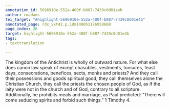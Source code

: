 ```yaml
---
annotation_id: 5696910e-552a-400f-b887-7439c0d01e4b
author: rmadams
tei_target: "#highlight-5696910e-552a-400f-b887-7439c0d01e4b"
annotated_page: rdx_vkt42.p.idm140051176958608
page_index: 26
target: highlight-5696910e-552a-400f-b887-7439c0d01e4b
tags:
- texttranslation

---
```

The kingdom of the Antichrist is wholly of outward nature. For what else does canon law speak of except chasubles, vestments, tonsures, feast days, consecrations, benefices, sects, monks and priests? And they call their possessions and goods spiritual good, they call themselves alone the Christian Church, they call the priests the chosen people of God, as if the laity were not in the church and of God, contrary to all scripture. Additionally, he prohibits meals and marriage, as Paul predicted: “There will come seducing spirits and forbid such things.” 1 Timothy 4.